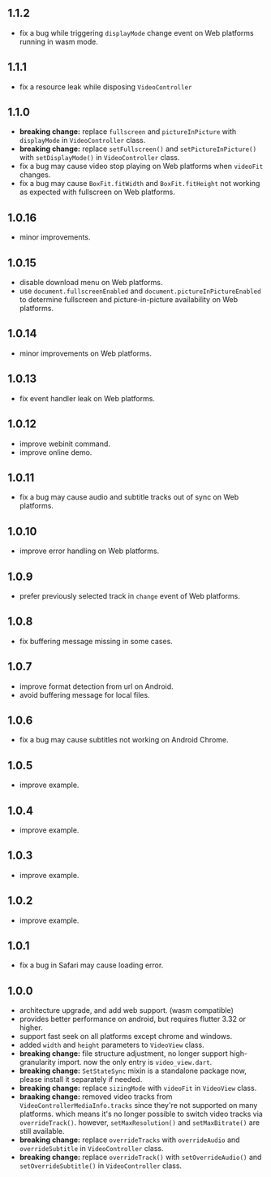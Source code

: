 ## 1.1.2
- fix a bug while triggering `displayMode` change event on Web platforms running in wasm mode. 

## 1.1.1
- fix a resource leak while disposing `VideoController`

## 1.1.0
- **breaking change:** replace `fullscreen` and `pictureInPicture` with `displayMode` in `VideoController` class.
- **breaking change:** replace `setFullscreen()` and `setPictureInPicture()` with `setDisplayMode()` in `VideoController` class.
- fix a bug may cause video stop playing on Web platforms when `videoFit` changes.
- fix a bug may cause `BoxFit.fitWidth` and `BoxFit.fitHeight` not working as expected with fullscreen on Web platforms.

## 1.0.16
- minor improvements.

## 1.0.15
- disable download menu on Web platforms.
- use `document.fullscreenEnabled` and `document.pictureInPictureEnabled` to determine fullscreen and picture-in-picture availability on Web platforms.

## 1.0.14
- minor improvements on Web platforms.

## 1.0.13
- fix event handler leak on Web platforms.

## 1.0.12
- improve webinit command.
- improve online demo.

## 1.0.11
- fix a bug may cause audio and subtitle tracks out of sync on Web platforms.

## 1.0.10
- improve error handling on Web platforms.

## 1.0.9
- prefer previously selected track in `change` event of Web platforms.

## 1.0.8
- fix buffering message missing in some cases.

## 1.0.7
- improve format detection from url on Android.
- avoid buffering message for local files.

## 1.0.6
- fix a bug may cause subtitles not working on Android Chrome.

## 1.0.5
- improve example.

## 1.0.4
- improve example.

## 1.0.3
- improve example.

## 1.0.2
- improve example.

## 1.0.1
- fix a bug in Safari may cause loading error.

## 1.0.0
- architecture upgrade, and add web support. (wasm compatible)
- provides better performance on android, but requires flutter 3.32 or higher.
- support fast seek on all platforms except chrome and windows.
- added `width` and `height` parameters to `VideoView` class.
- **breaking change:** file structure adjustment, no longer support high-granularity import. now the only entry is `video_view.dart`.
- **breaking change:** `SetStateSync` mixin is a standalone package now, please install it separately if needed.
- **breaking change:** replace `sizingMode` with `videoFit` in `VideoView` class.
- **braaking change:** removed video tracks from `VideoControllerMediaInfo.tracks` since they're not supported on many platforms. which means it's no longer possible to switch video tracks via `overrideTrack()`. however, `setMaxResolution()` and `setMaxBitrate()` are still available.
- **breaking change:** replace `overrideTracks` with `overrideAudio` and `overrideSubtitle` in `VideoController` class.
- **breaking change:** replace `overrideTrack()` with `setOverrideAudio()` and `setOverrideSubtitle()` in `VideoController` class.
